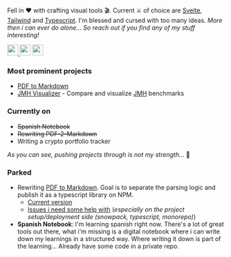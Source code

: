 Fell in ❤️ with crafting visual tools 🎬.
Current ⚔️ of choice are [Svelte](https://svelte.dev), [Tailwind](https://tailwindcss.com) and [Typescript](https://www.typescriptlang.org).
I'm blessed and cursed with too many ideas. *More then i can ever do alone... So reach out if you find any of my stuff interesting!*

<a href="https://twitter.com/o_a_e"><img src="https://img.shields.io/badge/twitter-%231DA1F2.svg?&style=for-the-badge&logo=twitter&logoColor=white" height=25>
<a href="https://dev.to/o_a_e"><img src="https://img.shields.io/badge/DEV.TO-%230A0A0A.svg?&style=for-the-badge&logo=dev-dot-to&logoColor=white" height=25></a>
<a href="https://blog.morethan.io"><img src="https://img.shields.io/badge/medium-%2312100E.svg?&style=for-the-badge&logo=medium&logoColor=white" height=25></a>
  
### Most prominent projects

- [PDF to Markdown](https://pdf2md.morethan.io)
- [JMH Visualizer](https://jmh.morethan.io) - Compare and visualize [JMH](https://github.com/openjdk/jmh) benchmarks

### Currently on

- ~~Spanish Notebook~~
- ~~Rewriting PDF-2-Markdown~~
- Writing a crypto portfolio tracker
  
*As you can see, pushing projects through is not my strength...* 🙈


### Parked
  
- Rewriting [PDF to Markdown](https://github.com/jzillmann/pdf-to-markdown). Goal is to separate the parsing logic and publish it as a typescript library on NPM.
  - [Current version](https://jzillmann.github.io/pdf-to-markdown-staging/) 
  - [Issues i need some help with](https://github.com/jzillmann/pdf-to-markdown/issues?q=is%3Aopen+is%3Aissue+label%3A%22help+wanted%22+milestone%3Av2) (*especially on the project setup/deployment side (snowpack, typescript, monorepo)*)
- **Spanish Notebook**: I'm learning spanish right now. There's a lot of great tools out there, what i'm missing is a digital notebook where i can write down my learnings in a structured way. Where writing it down is part of the learning... Already have some code in a private repo.
